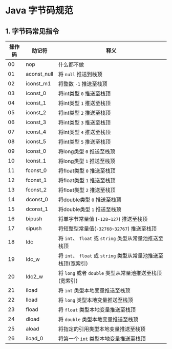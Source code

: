 # Java 字节码规范

## 1. 字节码常见指令
| 操作码 | 助记符 | 释义 |
| ---| --- | --- |
| 00 | nop | 什么都不做|
| 01 | aconst_null | 将 `null` 推送到栈顶 |
| 02 | iconst_m1 | 将整数 `-1` 推送至栈顶 |
| 03 | iconst_0 | 将int类型 `0` 推送至栈顶 |
| 04 | iconst_1 | 将int类型 `1` 推送至栈顶 |
| 05 | iconst_2 | 将int类型 `2` 推送至栈顶 |
| 06 | iconst_3 | 将int类型 `3` 推送至栈顶 |
| 07 | iconst_4 | 将int类型 `4` 推送至栈顶 |
| 08 | iconst_5 | 将int类型 `5` 推送至栈顶 |
| 09 | lconst_0 | 将long类型 `0` 推送至栈顶 |
| 10 | lconst_1 | 将long类型 `1` 推送至栈顶 |
| 11 | fconst_0 | 将float类型 `0` 推送至栈顶 |
| 12 | fconst_1 | 将float类型 `1` 推送至栈顶 |
| 13 | fconst_2 | 将float类型 `2` 推送至栈顶 |
| 14 | dconst_0 | 将double类型 `0` 推送至栈顶 |
| 15 | dconst_1 | 将double类型 `1` 推送至栈顶 |
| 16 | bipush | 将单字节常量值 (`-128~127`) 推送至栈顶 |
| 17 | sipush | 将短整型常量值(`-32768~32767`) 推送至栈顶 |
| 18 | ldc | 将 `int`、 `float` 或 `string` 类型从常量池推送至栈顶 |
| 19 | ldc_w | 将 `int`、 `float` 或 `string` 类型从常量池推送至栈顶(宽索引) |
| 20 | ldc2_w | 将 `long` 或者 `double` 类型从常量池推送至栈顶(宽索引) |
| 21 | iload | 将 `int` 类型本地变量推送至栈顶 |
| 22 | lload | 将 `long` 类型本地变量推送至栈顶 |
| 23 | fload | 将 `float` 类型本地变量推送至栈顶 |
| 24 | dload | 将 `double` 类型本地变量推送至栈顶 |
| 25 | aload | 将指定的引用类型本地变量推送至栈顶 |
| 26 | iload_0 | 将第一个 `int` 类型本地变量推送至栈顶 |

